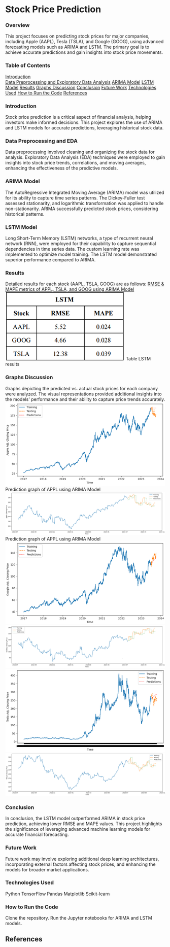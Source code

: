 # Stock Price Prediction

### Overview
This project focuses on predicting stock prices for major companies, including Apple (AAPL), Tesla (TSLA), and Google (GOOG), using advanced forecasting models such as ARIMA and LSTM. The primary goal is to achieve accurate predictions and gain insights into stock price movements.

### Table of Contents
[Introduction](https://github.com/SmitPanchal1999/Stock-Price-Prediction/tree/main?tab=readme-ov-file#introduction)<br>
[Data Preprocessing and Exploratory Data Analysis](https://github.com/SmitPanchal1999/Stock-Price-Prediction/tree/main?tab=readme-ov-file#data-preprocessing-and-exploratory-data-analysis)
[ARIMA Model](https://github.com/SmitPanchal1999/Stock-Price-Prediction/tree/main?tab=readme-ov-file#arima-model)
[LSTM Model](https://github.com/SmitPanchal1999/Stock-Price-Prediction/tree/main?tab=readme-ov-file#lstm-model)
[Results](https://github.com/SmitPanchal1999/Stock-Price-Prediction/tree/main?tab=readme-ov-file#results)
[Graphs Discussion](https://github.com/SmitPanchal1999/Stock-Price-Prediction/tree/main?tab=readme-ov-file#graphs-discussion)
[Conclusion](https://github.com/SmitPanchal1999/Stock-Price-Prediction/tree/main?tab=readme-ov-file#conclusion)
[Future Work](https://github.com/SmitPanchal1999/Stock-Price-Prediction/tree/main?tab=readme-ov-file#future-work)
[Technologies Used](https://github.com/SmitPanchal1999/Stock-Price-Prediction/tree/main?tab=readme-ov-file#technologies-used)
[How to Run the Code](https://github.com/SmitPanchal1999/Stock-Price-Prediction/tree/main?tab=readme-ov-file#how-to-run-the-code)
[References](https://github.com/SmitPanchal1999/Stock-Price-Prediction/tree/main?tab=readme-ov-file#references)

### Introduction
Stock price prediction is a critical aspect of financial analysis, helping investors make informed decisions. This project explores the use of ARIMA and LSTM models for accurate predictions, leveraging historical stock data.

### Data Preprocessing and EDA
Data preprocessing involved cleaning and organizing the stock data for analysis. Exploratory Data Analysis (EDA) techniques were employed to gain insights into stock price trends, correlations, and moving averages, enhancing the effectiveness of the predictive models.

### ARIMA Model
The AutoRegressive Integrated Moving Average (ARIMA) model was utilized for its ability to capture time series patterns. The Dickey-Fuller test assessed stationarity, and logarithmic transformation was applied to handle non-stationarity. ARIMA successfully predicted stock prices, considering historical patterns.

### LSTM Model
Long Short-Term Memory (LSTM) networks, a type of recurrent neural network (RNN), were employed for their capability to capture sequential dependencies in time series data. The custom learning rate was implemented to optimize model training. The LSTM model demonstrated superior performance compared to ARIMA.

### Results
Detailed results for each stock (AAPL, TSLA, GOOG) are as follows:
[RMSE & MAPE metrics of APPL, TSLA, and GOOG using ARIMA Model](./Images/Table_arima_results.png)
![RMSE & MAPE metrics of APPL, TSLA, and GOOG using LSTM Model](./Images/Table_lstm_results.png) Table LSTM results

### Graphs Discussion
Graphs depicting the predicted vs. actual stock prices for each company were analyzed. The visual representations provided additional insights into the models' performance and their ability to capture price trends accurately.
![Prediction graph of APPL using ARIMA Model](./Images/apple_arima_new_graph.png)
Prediction graph of APPL using ARIMA Model
![Prediction graph of APPL using LSTM Model](./Images/apple_lstm_new_graph.png)
Prediction graph of APPL using ARIMA Model
![Prediction graph of GOOG using ARIMA Model](./Images/google_arima_new_graph.png)
![Prediction graph of GOOG using LSTM Model](./Images/google_lstm_new_graph.png)
![Prediction graph of TSLA using ARIMA Model](./Images/tesla_arima_new_graph.png)
![Prediction graph of TSLA using LSTM Model](./Images/tesla_lstm_new_graph.png)

### Conclusion
In conclusion, the LSTM model outperformed ARIMA in stock price prediction, achieving lower RMSE and MAPE values. This project highlights the significance of leveraging advanced machine learning models for accurate financial forecasting.

### Future Work
Future work may involve exploring additional deep learning architectures, incorporating external factors affecting stock prices, and enhancing the models for broader market applications.

### Technologies Used
Python
TensorFlow
Pandas
Matplotlib
Scikit-learn

### How to Run the Code
Clone the repository.
Run the Jupyter notebooks for ARIMA and LSTM models.

## References
